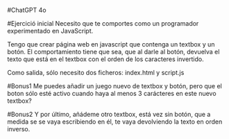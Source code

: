 #ChatGPT 4o


#Ejercició inicial
Necesito que te comportes como un programador experimentado en JavaScript.

Tengo que crear página web en javascript  que contenga un textbox y un botón.
El comportamiento tiene que sea, que al darle al botón, devuelva el texto que está en el textbox con el orden de los caracteres invertido.

Como salida, sólo necesito dos ficheros: index.html y script.js



#Bonus1
Me puedes añadir un juego nuevo de textbox y botón, pero que el boton sólo esté activo cuando haya al menos 3 carácteres en este nuevo textbox?


#Bonus2
Y por último, añádeme otro textbox, está vez sin botón, que a medida se se vaya escribiendo en él, te vaya devolviendo la texto en orden inverso.